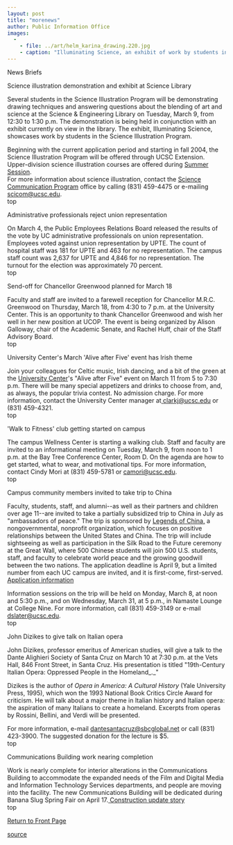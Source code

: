 ```yaml
---
layout: post
title: "morenews"
author: Public Information Office
images:
  -
    - file: ../art/helm_karina_drawing.220.jpg
    - caption: "Illuminating Science, an exhibit of work by students in the Science Illustration Program, is on display through spring quarter at the Science & Engineering Library. Pictured above is artwork by graduate Karina Helm, 2002."
---
```


News Briefs

Science illustration demonstration and exhibit at Science Library  

Several students in the Science Illustration Program will be demonstrating drawing techniques and answering questions about the blending of art and science at the Science & Engineering Library on Tuesday, March 9, from 12:30 to 1:30 p.m. The demonstration is being held in conjunction with an exhibit currently on view in the library. The exhibit, Illuminating Science, showcases work by students in the Science Illustration Program.

Beginning with the current application period and starting in fall 2004, the Science Illustration Program will be offered through UCSC Extension. Upper-division science illustration courses are offered during [Summer Session][1].   
For more information about science illustration, contact the [Science Communication Program][2] office by calling (831) 459-4475 or e-mailing [scicom@ucsc.edu][3].  
top

Administrative professionals reject union representation

On March 4, the Public Employees Relations Board released the results of the vote by UC administrative professionals on union representation. Employees voted against union representation by UPTE. The count of hospital staff was 181 for UPTE and 463 for no representation. The campus staff count was 2,637 for UPTE and 4,846 for no representation. The turnout for the election was approximately 70 percent.  
top

Send-off for Chancellor Greenwood planned for March 18

Faculty and staff are invited to a farewell reception for Chancellor M.R.C. Greenwood on Thursday, March 18, from 4:30 to 7 p.m. at the University Center. This is an opportunity to thank Chancellor Greenwood and wish her well in her new position at UCOP. The event is being organized by Alison Galloway, chair of the Academic Senate, and Rachel Huff, chair of the Staff Advisory Board.  
top

University Center's March 'Alive after Five' event has Irish theme  

Join your colleagues for Celtic music, Irish dancing, and a bit of the green at the [University Center][4]'s "Alive after Five" event on March 11 from 5 to 7:30 p.m. There will be many special appetizers and drinks to choose from, and, as always, the popular trivia contest. No admission charge. For more information, contact the University Center manager at[ clarkj@ucsc.edu][5] or (831) 459-4321.  
top   

'Walk to Fitness' club getting started on campus

The campus Wellness Center is starting a walking club. Staff and faculty are invited to an informational meeting on Tuesday, March 9, from noon to 1 p.m. at the Bay Tree Conference Center, Room D. On the agenda are how to get started, what to wear, and motivational tips. For more information, contact Cindy Mori at (831) 459-5781 or [camori@ucsc.edu][6].  
top

Campus community members invited to take trip to China  

Faculty, students, staff, and alumni--as well as their partners and children over age 11--are invited to take a partially subsidized trip to China in July as "ambassadors of peace." The trip is sponsored by [Legends of China,][7] a nongovernmental, nonprofit organization, which focuses on positive relationships between the United States and China. The trip will include sightseeing as well as participation in the Silk Road to the Future ceremony at the Great Wall, where 500 Chinese students will join 500 U.S. students, staff, and faculty to celebrate world peace and the growing goodwill between the two nations. The application deadline is April 9, but a limited number from each UC campus are invited, and it is first-come, first-served.[ Application information][8]  

Information sessions on the trip will be held on Monday, March 8, at noon and 5:30 p.m., and on Wednesday, March 31, at 5 p.m., in Namaste Lounge at College Nine. For more information, call (831) 459-3149 or e-mail [dslater@ucsc.edu][9].   
top

John Dizikes to give talk on Italian opera

John Dizikes, professor emeritus of American studies, will give a talk to the Dante Alighieri Society of Santa Cruz on March 10 at 7:30 p.m. at the Vets Hall, 846 Front Street, in Santa Cruz. His presentation is titled "19th-Century Italian Opera: Oppressed People in the Homeland_._"

Dizikes is the author of _Opera in America: A Cultural History_ (Yale University Press, 1995), which won the 1993 National Book Critics Circle Award for criticism. He will talk about a major theme in Italian history and Italian opera: the aspiration of many Italians to create a homeland. Excerpts from operas by Rossini, Bellini, and Verdi will be presented.  

For more information, e-mail [dantesantacruz@sbcglobal.net][10] or call (831) 423-3900. The suggested donation for the lecture is $5.  
top

Communications Building work nearing completion

  
Work is nearly complete for interior alterations in the Communications Building to accommodate the expanded needs of the Film and Digital Media and Information Technology Services departments, and people are moving into the facility. The new Communications Building will be dedicated during Banana Slug Spring Fair on April 17.[ Construction update story][11]  
[ ][12]top   

[Return to Front Page][13]

[1]: http://summer.ucsc.edu
[2]: http://scicom.ucsc.edu/illus/
[3]: mailto:scicom@ucsc.edu
[4]: http://ucenter.ucsc.edu/events.html
[5]: mailto:clarkj@ucsc.edu
[6]: mcamori@ucsc.eduilto:
[7]: http://www.legendsofchina.com
[8]: http://www2.ucsc.edu/legendsofchina
[9]: mailto:dslater@ucsc.edu
[10]: mailto:dantesantacruz@sbcglobal.net
[11]: http://www.ucsc.edu/about/construction_plans.html
[12]: http://www2.ucsc.edu/ppc/
[13]: http://currents.ucsc.edu/

[source](http://www1.ucsc.edu/currents/03-04/03-08/morenews.html "Permalink to morenews")
